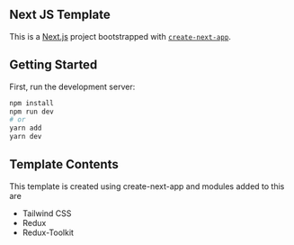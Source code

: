 ## Next JS Template

This is a [Next.js](https://nextjs.org/) project bootstrapped with [`create-next-app`](https://github.com/vercel/next.js/tree/canary/packages/create-next-app).

## **Getting Started**

First, run the development server:

```bash
npm install
npm run dev
# or
yarn add
yarn dev
```

## **Template Contents**

This template is created using create-next-app and modules added to this are

- Tailwind CSS
- Redux
- Redux-Toolkit
